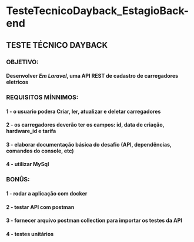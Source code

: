 # TesteTecnicoDayback_EstagioBack-end

## TESTE TÉCNICO DAYBACK

### OBJETIVO:

#### Desenvolver *Em Laravel*, uma API REST de cadastro de carregadores eletricos

### REQUISITOS MÍNNIMOS:
#### 1 - o usuario podera Criar, ler, atualizar e deletar carregadores
#### 2 - os carregadores deverão ter os campos: id, data de criação, hardware_id e tarifa
#### 3 - elaborar documentação básica do desafio (API, dependências, comandos do console, etc)
#### 4 - utilizar MySql

### BONÛS:
#### 1 - rodar a aplicação com docker
#### 2 - testar API com postman
#### 3 - fornecer arquivo postman collection para importar os testes da API
#### 4 - testes unitários 
